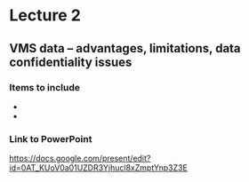 # Lecture 2 #
## VMS data – advantages, limitations, data confidentiality issues ##

### Items to include ###
  * 
  * 

### Link to PowerPoint ###
https://docs.google.com/present/edit?id=0AT_KUoV0a01UZDR3Yjhucl8xZmptYnp3Z3E